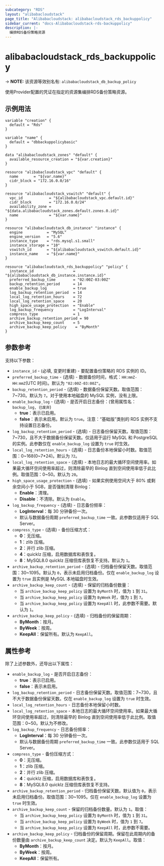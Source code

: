 ```yaml
---
subcategory: "RDS"
layout: "alibabacloudstack"
page_title: "Alibabacloudstack: alibabacloudstack_rds_backuppolicy"
sidebar_current: "docs-Alibabacloudstack-rds-backuppolicy"
description: |- 
  编排RDS备份策略资源
---
```


# alibabacloudstack_rds_backuppolicy
-> **NOTE:** 该资源等效别名有: `alibabacloudstack_db_backup_policy`

使用Provider配置的凭证在指定的资源集编排RDS备份策略资源。

## 示例用法

```hcl
variable "creation" {
  default = "Rds"
}

variable "name" {
  default = "dbbackuppolicybasic"
}

data "alibabacloudstack_zones" "default" {
  available_resource_creation = "${var.creation}"
}

resource "alibabacloudstack_vpc" "default" {
  name       = "${var.name}"
  cidr_block = "172.16.0.0/16"
}

resource "alibabacloudstack_vswitch" "default" {
  vpc_id            = "${alibabacloudstack_vpc.default.id}"
  cidr_block        = "172.16.0.0/24"
  availability_zone = "${data.alibabacloudstack_zones.default.zones.0.id}"
  name              = "${var.name}"
}

resource "alibabacloudstack_db_instance" "instance" {
  engine           = "MySQL"
  engine_version   = "5.6"
  instance_type    = "rds.mysql.s1.small"
  instance_storage = "10"
  vswitch_id       = "${alibabacloudstack_vswitch.default.id}"
  instance_name    = "${var.name}"
}

resource "alibabacloudstack_rds_backuppolicy" "policy" {
  instance_id                  = "${alibabacloudstack_db_instance.instance.id}"
  preferred_backup_time        = "02:00Z-03:00Z"
  backup_retention_period      = 14
  enable_backup_log            = true
  log_backup_retention_period  = 14
  local_log_retention_hours    = 72
  local_log_retention_space    = 20
  high_space_usage_protection  = "Enable"
  log_backup_frequency         = "LogInterval"
  compress_type                = 1
  archive_backup_retention_period = 90
  archive_backup_keep_count    = 5
  archive_backup_keep_policy    = "ByMonth"
}
```

## 参数参考

支持以下参数：

* `instance_id` - (必填, 变更时重建) - 要配置备份策略的 RDS 实例的 ID。
* `preferred_backup_time` - (选填) - 数据备份时间，格式：`HH:mmZ-HH:mmZ`(UTC 时间)。默认为 `"02:00Z-03:00Z"`。
* `backup_retention_period` - (选填) - 数据备份保留天数。取值范围：7~730。默认为 `7`。对于使用本地磁盘的 MySQL 实例，没有上限。
* `enable_backup_log` - (选填) - 是否开启日志备份：(曾用属性名：`backup_log, 已废弃`)
  * **true**：表示已启用。
  * **false**：表示未启用。默认为 `true`。注意：“基础版”类别的 RDS 实例不支持设置日志备份。
* `log_backup_retention_period` - (选填) - 日志备份保留天数。取值范围：7~730，且不大于数据备份保留天数。仅适用于运行 MySQL 和 PostgreSQL 的实例。此参数仅在 `enable_backup_log` 设置为 `true` 时生效。
* `local_log_retention_hours` - (选填) - 日志备份本地保留小时数。取值范围：0~168(0~7*24)。默认为 `72`。
* `local_log_retention_space` - (选填) - 本地日志的最大循环空间使用率。如果最大循环空间使用率超过，则清除最早的 Binlog 直到空间使用率低于此比例。取值范围：0~50。默认为 `20`。
* `high_space_usage_protection` - (选填) - 如果实例使用空间大于 80% 或剩余空间小于 5GB，是否强制清理 Binlog：
  * **Enable**：清理。
  * **Disable**：不清除。默认为 `Enable`。
* `log_backup_frequency` - (选填) - 日志备份频率：
  * **LogInterval**：每 30 分钟备份一次。
  * 默认与数据备份周期 `preferred_backup_time` 一致。此参数仅适用于 SQL Server。
* `compress_type` - (选填) - 备份压缩方式：
  * **0**：无压缩。
  * **1**：zlib 压缩。
  * **2**：并行 zlib 压缩。
  * **4**：quicklz 压缩，启用数据库和表恢复。
  * **8**：MySQL8.0 quicklz 压缩但库表恢复不支持。默认为 `1`。
* `archive_backup_retention_period` - (选填) - 归档备份保留天数。取值范围：30~1095。默认为 `0`，表示未启用归档备份。仅在 `enable_backup_log` 设置为 `true` 且实例是 MySQL 本地磁盘时生效。
* `archive_backup_keep_count` - (选填) - 保留的归档备份数量：
  * 当 `archive_backup_keep_policy` 设置为 `ByMonth` 时，值为 `1` 到 `31`。
  * 当 `archive_backup_keep_policy` 设置为 `ByWeek` 时，值为 `1` 到 `7`。
  * 当 `archive_backup_keep_policy` 设置为 `KeepAll` 时，此参数不需要。默认为 `1`。
* `archive_backup_keep_policy` - (选填) - 归档备份的保留周期：
  * **ByMonth**：按月。
  * **ByWeek**：按周。
  * **KeepAll**：保留所有。默认为 `KeepAll`。

## 属性参考

除了上述参数外，还导出以下属性：

* `enable_backup_log` - 是否开启日志备份：
  * **true**：表示已启用。
  * **false**：表示未启用。
* `log_backup_retention_period` - 日志备份保留天数。取值范围：7~730，且不大于数据备份保留天数。仅在 `enable_backup_log` 设置为 `true` 时生效。
* `local_log_retention_hours` - 日志备份本地保留小时数。
* `local_log_retention_space` - 本地日志的最大循环空间使用率。如果最大循环空间使用率超过，则清除最早的 Binlog 直到空间使用率低于此比例。取值范围：0~50。默认为不修改。
* `log_backup_frequency` - 日志备份频率：
  * **LogInterval**：每 30 分钟备份一次。
  * 默认与数据备份周期 `preferred_backup_time` 一致。此参数仅适用于 SQL Server。
* `compress_type` - 备份压缩方式：
  * **0**：无压缩。
  * **1**：zlib 压缩。
  * **2**：并行 zlib 压缩。
  * **4**：quicklz 压缩，启用数据库和表恢复。
  * **8**：MySQL8.0 quicklz 压缩但库表恢复不支持。
* `archive_backup_retention_period` - 归档备份保留天数。默认值为 `0`，表示未启用归档备份。取值范围：30~1095。仅在 `enable_backup_log` 设置为 `true` 时生效。
* `archive_backup_keep_count` - 保留的归档备份数量。默认为 `1`。取值：
  * 当 `archive_backup_keep_policy` 设置为 `ByMonth` 时，值为 `1` 到 `31`。
  * 当 `archive_backup_keep_policy` 设置为 `ByWeek` 时，值为 `1` 到 `7`。
  * 当 `archive_backup_keep_policy` 设置为 `KeepAll` 时，此参数不需要。
* `archive_backup_keep_policy` - 归档备份的保留周期。保留在此周期内的备份数量由 `archive_backup_keep_count` 决定。默认为 `KeepAll`。取值：
  * **ByMonth**：按月。
  * **ByWeek**：按周。
  * **KeepAll**：保留所有。